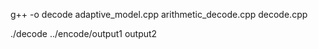 g++ -o decode adaptive_model.cpp arithmetic_decode.cpp decode.cpp

./decode ../encode/output1 output2